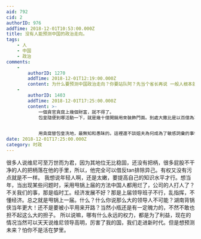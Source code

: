 ```yaml
---
aid: 792
cid: 2
authorID: 976
addTime: 2018-12-01T10:53:00.000Z
title: 没有人能预测中国的政治走向。
tags:
    - 人
    - 中国
    - 政治
comments:
    -
        authorID: 1270
        addTime: 2018-12-01T12:19:00.000Z
        content: 为什么要预测中国政治走向？你要站队阿？先当个省长再说 一般人根本就不需要知道中国政治走向，有那功夫不如研究移民
    -
        authorID: 1403
        addTime: 2018-12-01T17:25:00.000Z
        content: >-
            一個貪官貪腐上幾個財富，就不得了。
            包皇隨便到哪活動一下，就是幾十億開銷用來裝飾門面。到處大撒比是以百億為單位進行揮霍。更不用說稱帝開歷史倒車帶來的災難則是無法統計了。


            用貪腐替包皇洗地，最無知和愚昧的。這裡還不談姐夫為何成為了敏感詞彙的事情。
date: 2018-12-01T17:25:00.000Z
category: 时政
---
```


很多人说维尼可至万世而为君，因为其地位无比稳固，还没有把柄，很多屁股不干净的人的把柄落在他的手里，所以，他完全可以借反tan排除异己。有权又没有污点就是不一样。 我想说年轻人啊，还是太嫩，要提高自己的知识水平才行。想当年，当出现某些问题时，采用甩锅上届的方法中国人都用烂了，公司的人打人了？不关我们的事，那是临时工。经济发展不好？那是上届领导班子不行，乱指挥，不懂经济。总之就是甩锅上一届。什么？什么你说那么大的领导人不可能？湖南背锅侠当年更大！还不是要被小平用来开路？当然小瓶还是有一定魄力的，不然不敢也担不起这么大的担子。 所以说嘛，哪有什么永远的权力，都是为了利益，现在的情况当然可以天天说维尼领导高明，厉害了我的国，我们走进新时代。但是想预测未来？怕你不是活在梦里。
